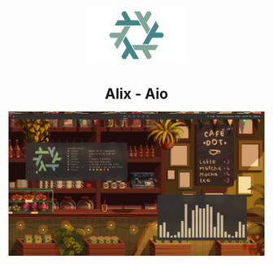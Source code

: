 <p align="center"><img src="./assets/readme/Nix.png" width="200px"></p>

<h1 align="center">Alix - Aio</h1>

<img src="./assets/readme/Rice.png">
